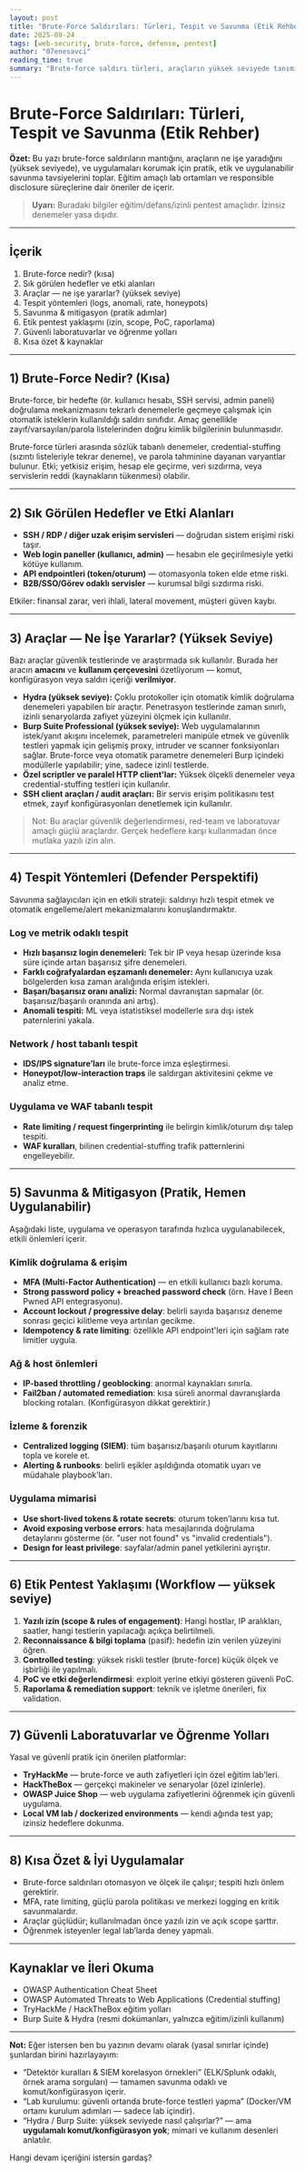 ```yaml
---
layout: post
title: "Brute-Force Saldırıları: Türleri, Tespit ve Savunma (Etik Rehber)"
date: 2025-09-24
tags: [web-security, brute-force, defense, pentest]
author: "07enesavci"
reading_time: true
summary: "Brute-force saldırı türleri, araçların yüksek seviyede tanımı, tespit yöntemleri ve etkili savunma stratejileri — etik ve eğitim odaklı."
---
```


# Brute-Force Saldırıları: Türleri, Tespit ve Savunma (Etik Rehber)

**Özet:** Bu yazı brute-force saldırıların mantığını, araçların ne işe yaradığını (yüksek seviyede), ve uygulamaları korumak için pratik, etik ve uygulanabilir savunma tavsiyelerini toplar. Eğitim amaçlı lab ortamları ve responsible disclosure süreçlerine dair öneriler de içerir.

> **Uyarı:** Buradaki bilgiler eğitim/defans/izinli pentest amaçlıdır. İzinsiz denemeler yasa dışıdır.

---

## İçerik
1. Brute-force nedir? (kısa)  
2. Sık görülen hedefler ve etki alanları  
3. Araçlar — ne işe yararlar? (yüksek seviye)  
4. Tespit yöntemleri (logs, anomali, rate, honeypots)  
5. Savunma & mitigasyon (pratik adımlar)  
6. Etik pentest yaklaşımı (izin, scope, PoC, raporlama)  
7. Güvenli laboratuvarlar ve öğrenme yolları  
8. Kısa özet & kaynaklar

---

## 1) Brute-Force Nedir? (Kısa)

Brute-force, bir hedefte (ör. kullanıcı hesabı, SSH servisi, admin paneli) doğrulama mekanizmasını tekrarlı denemelerle geçmeye çalışmak için otomatik isteklerin kullanıldığı saldırı sınıfıdır. Amaç genellikle zayıf/varsayılan/parola listelerinden doğru kimlik bilgilerinin bulunmasıdır.

Brute-force türleri arasında sözlük tabanlı denemeler, credential-stuffing (sızıntı listeleriyle tekrar deneme), ve parola tahminine dayanan varyantlar bulunur. Etki; yetkisiz erişim, hesap ele geçirme, veri sızdırma, veya servislerin reddi (kaynakların tükenmesi) olabilir.

---

## 2) Sık Görülen Hedefler ve Etki Alanları

- **SSH / RDP / diğer uzak erişim servisleri** — doğrudan sistem erişimi riski taşır.  
- **Web login paneller (kullanıcı, admin)** — hesabın ele geçirilmesiyle yetki kötüye kullanım.  
- **API endpointleri (token/oturum)** — otomasyonla token elde etme riski.  
- **B2B/SSO/Görev odaklı servisler** — kurumsal bilgi sızdırma riski.

Etkiler: finansal zarar, veri ihlali, lateral movement, müşteri güven kaybı.

---

## 3) Araçlar — Ne İşe Yararlar? (Yüksek Seviye)

Bazı araçlar güvenlik testlerinde ve araştırmada sık kullanılır. Burada her aracın **amacını** ve **kullanım çerçevesini** özetliyorum — komut, konfigürasyon veya saldırı içeriği **verilmiyor**.

- **Hydra (yüksek seviye):** Çoklu protokoller için otomatik kimlik doğrulama denemeleri yapabilen bir araçtır. Penetrasyon testlerinde zaman sınırlı, izinli senaryolarda zafiyet yüzeyini ölçmek için kullanılır.  
- **Burp Suite Professional (yüksek seviye):** Web uygulamalarının istek/yanıt akışını incelemek, parametreleri manipüle etmek ve güvenlik testleri yapmak için gelişmiş proxy, intruder ve scanner fonksiyonları sağlar. Brute-force veya otomatik parametre denemeleri Burp içindeki modüllerle yapılabilir; yine, sadece izinli testlerde.  
- **Özel scriptler ve paralel HTTP client'lar:** Yüksek ölçekli denemeler veya credential-stuffing testleri için kullanılır.  
- **SSH client araçları / audit araçları:** Bir servis erişim politikasını test etmek, zayıf konfigürasyonları denetlemek için kullanılır.

> Not: Bu araçlar güvenlik değerlendirmesi, red-team ve laboratuvar amaçlı güçlü araçlardır. Gerçek hedeflere karşı kullanmadan önce mutlaka yazılı izin alın.

---

## 4) Tespit Yöntemleri (Defender Perspektifi)

Savunma sağlayıcıları için en etkili strateji: saldırıyı hızlı tespit etmek ve otomatik engelleme/alert mekanizmalarını konuşlandırmaktır.

### Log ve metrik odaklı tespit
- **Hızlı başarısız login denemeleri:** Tek bir IP veya hesap üzerinde kısa süre içinde artan başarısız şifre denemeleri.  
- **Farklı coğrafyalardan eşzamanlı denemeler:** Aynı kullanıcıya uzak bölgelerden kısa zaman aralığında erişim istekleri.  
- **Başarı/başarısız oranı analizi:** Normal davranıştan sapmalar (ör. başarısız/başarılı oranında ani artış).  
- **Anomali tespiti:** ML veya istatistiksel modellerle sıra dışı istek paternlerini yakala.

### Network / host tabanlı tespit
- **IDS/IPS signature’ları** ile brute-force imza eşleştirmesi.  
- **Honeypot/low-interaction traps** ile saldırgan aktivitesini çekme ve analiz etme.

### Uygulama ve WAF tabanlı tespit
- **Rate limiting / request fingerprinting** ile belirgin kimlik/oturum dışı talep tespiti.  
- **WAF kuralları**, bilinen credential-stuffing trafik patternlerini engelleyebilir.

---

## 5) Savunma & Mitigasyon (Pratik, Hemen Uygulanabilir)

Aşağıdaki liste, uygulama ve operasyon tarafında hızlıca uygulanabilecek, etkili önlemleri içerir.

### Kimlik doğrulama & erişim
- **MFA (Multi-Factor Authentication)** — en etkili kullanıcı bazlı koruma.  
- **Strong password policy + breached password check** (örn. Have I Been Pwned API entegrasyonu).  
- **Account lockout / progressive delay**: belirli sayıda başarısız deneme sonrası geçici kilitleme veya artırılan gecikme.  
- **Idempotency & rate limiting**: özellikle API endpoint'leri için sağlam rate limitler uygula.

### Ağ & host önlemleri
- **IP-based throttling / geoblocking**: anormal kaynakları sınırla.  
- **Fail2ban / automated remediation**: kısa süreli anormal davranışlarda blocking rotaları. (Konfigürasyon dikkat gerektirir.)  

### İzleme & forenzik
- **Centralized logging (SIEM)**: tüm başarısız/başarılı oturum kayıtlarını topla ve korele et.  
- **Alerting & runbooks**: belirli eşikler aşıldığında otomatik uyarı ve müdahale playbook’ları.

### Uygulama mimarisi
- **Use short-lived tokens & rotate secrets**: oturum token’larını kısa tut.  
- **Avoid exposing verbose errors**: hata mesajlarında doğrulama detaylarını gösterme (ör. "user not found" vs "invalid credentials").  
- **Design for least privilege**: sayfalar/admin panel yetkilerini ayrıştır.

---

## 6) Etik Pentest Yaklaşımı (Workflow — yüksek seviye)

1. **Yazılı izin (scope & rules of engagement)**: Hangi hostlar, IP aralıkları, saatler, hangi testlerin yapılacağı açıkça belirtilmeli.  
2. **Reconnaissance & bilgi toplama** (pasif): hedefin izin verilen yüzeyini öğren.  
3. **Controlled testing**: yüksek riskli testler (brute-force) küçük ölçek ve işbirliği ile yapılmalı.  
4. **PoC ve etki değerlendirmesi**: exploit yerine etkiyi gösteren güvenli PoC.  
5. **Raporlama & remediation support**: teknik ve işletme önerileri, fix validation.

---

## 7) Güvenli Laboratuvarlar ve Öğrenme Yolları

Yasal ve güvenli pratik için önerilen platformlar:
- **TryHackMe** — brute-force ve auth zafiyetleri için özel eğitim lab’leri.  
- **HackTheBox** — gerçekçi makineler ve senaryolar (özel izinlerle).  
- **OWASP Juice Shop** — web uygulama zafiyetlerini öğrenmek için güvenli uygulama.  
- **Local VM lab / dockerized environments** — kendi ağında test yap; izinsiz hedeflere dokunma.

---

## 8) Kısa Özet & İyi Uygulamalar

- Brute-force saldırıları otomasyon ve ölçek ile çalışır; tespiti hızlı önlem gerektirir.  
- MFA, rate limiting, güçlü parola politikası ve merkezi logging en kritik savunmalardır.  
- Araçlar güçlüdür; kullanılmadan önce yazılı izin ve açık scope şarttır.  
- Öğrenmek isteyenler legal lab’larda deney yapmalı.

---

## Kaynaklar ve İleri Okuma
- OWASP Authentication Cheat Sheet  
- OWASP Automated Threats to Web Applications (Credential stuffing)  
- TryHackMe / HackTheBox eğitim yolları  
- Burp Suite & Hydra (resmi dokümanları, yalnızca eğitim/izinli kullanım)

---

**Not:** Eğer istersen ben bu yazının devamı olarak (yasal sınırlar içinde) şunlardan birini hazırlayayım:  
- “Detektör kuralları & SIEM korelasyon örnekleri” (ELK/Splunk odaklı, örnek arama sorguları) — tamamen savunma odaklı ve komut/konfigürasyon içerir.  
- “Lab kurulumu: güvenli ortanda brute-force testleri yapma” (Docker/VM ortamı kurulum adımları — sadece lab içindir).  
- “Hydra / Burp Suite: yüksek seviyede nasıl çalışırlar?” — ama **uygulamalı komut/konfigürasyon yok**; mimari ve kullanım desenleri anlatılır.

Hangi devam içeriğini istersin gardaş?
